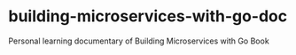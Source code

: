 # building-microservices-with-go-doc
Personal learning documentary of Building Microservices with Go Book
